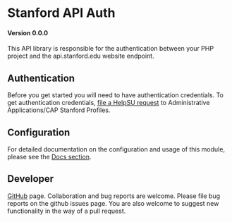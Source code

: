 # Stanford API Auth
#### Version 0.0.0

This API library is responsible for the authentication between your PHP project
and the api.stanford.edu website endpoint.

## Authentication

Before you get started you will need to have authentication credentials. To get authentication credentials, [file a HelpSU request](https://helpsu.stanford.edu/helpsu/3.0/auth/helpsu-form?pcat=CAPAPI&dtemplate=CAP-OAuth-Info) to Administrative Applications/CAP Stanford Profiles.

## Configuration

For detailed documentation on the configuration and usage of this module, please see the [Docs section](./docs/).

## Developer

[GitHub](https://github.com/SUSWS/stanford_capx) page.
Collaboration and bug reports are welcome. Please file bug reports on the github issues page. You are also welcome to suggest new functionality in the way of a pull request.
